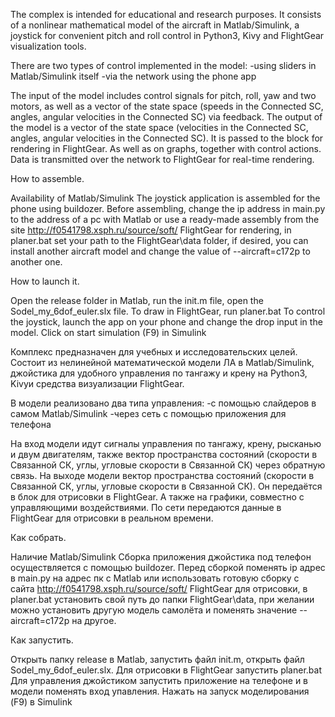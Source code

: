 The complex is intended for educational and research purposes. It consists of a nonlinear mathematical model of the aircraft in Matlab/Simulink,
a joystick for convenient pitch and roll control in Python3, Kivy and FlightGear visualization tools.

There are two types of control implemented in the model:
-using sliders in Matlab/Simulink itself
-via the network using the phone app

The input of the model includes control signals for pitch, roll, yaw and two motors, as well as a vector of the state space
(speeds in the Connected SC, angles, angular velocities in the Connected SC) via feedback. The output of the model is a vector
of the state space (velocities in the Connected SC, angles, angular velocities in the Connected SC). It is passed to the block for rendering in FlightGear.
As well as on graphs, together with control actions. Data is transmitted over the network to FlightGear for real-time rendering.


How to assemble.


Availability of Matlab/Simulink
The joystick application is assembled for the phone using buildozer.
Before assembling, change the ip address in main.py to the address of a pc with Matlab or use a ready-made assembly from the site http://f0541798.xsph.ru/source/soft/
FlightGear for rendering, in planer.bat set your path to the FlightGear\data folder, if desired, you can install another aircraft model and
change the value of --aircraft=c172p to another one.


How to launch it.

Open the release folder in Matlab, run the init.m file, open the Sodel_my_6dof_euler.slx file.
To draw in FlightGear, run planer.bat
To control the joystick, launch the app on your phone and change the drop input in the model.
Click on start simulation (F9) in Simulink


Комплекс предназначен для учебных и исследовательских целей. Состоит из нелинейной математической модели ЛА в Matlab/Simulink,
джойстика для удобного управления по тангажу и крену на Python3, Kivyи средства визуализации FlightGear.

В модели реализовано два типа управления:
-с помощью слайдеров в самом Matlab/Simulink
-через сеть с помощью приложения для телефона

На вход модели идут сигналы управления по тангажу, крену, рысканью и двум двигателям, также вектор пространства состояний 
(скорости в Связанной СК, углы, угловые скорости в Связанной СК) через обратную связь. На выходе модели вектор пространства
состояний (скорости в Связанной СК, углы, угловые скорости в Связанной СК). Он передаётся в блок для отрисовки в FlightGear.
А также на графики, совместно с управляющими воздействиями. По сети передаются данные в FlightGear для отрисовки в реальном времени.


Как собрать.

Наличие Matlab/Simulink
Сборка приложения джойстика под телефон осуществляется с помощью buildozer.
Перед сборкой поменять ip адрес в main.py на адрес пк с Matlab или использовать готовую сборку с сайта http://f0541798.xsph.ru/source/soft/
FlightGear для отрисовки, в planer.bat установить свой путь до папки FlightGear\data, при желании можно установить другую модель самолёта и
поменять значение --aircraft=c172p на другое.


Как запустить.

Открыть папку release в Matlab, запустить файл init.m, открыть файл Sodel_my_6dof_euler.slx.
Для отрисовки в FlightGear запустить planer.bat
Для управления джойстиком запустить приложение на телефоне и в модели поменять вход упавления.
Нажать на запуск моделирования (F9) в Simulink

